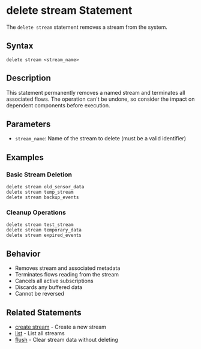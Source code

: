 # delete stream Statement

The `delete stream` statement removes a stream from the system.

## Syntax

```jsonjet
delete stream <stream_name>
```

## Description

This statement permanently removes a named stream and terminates all associated flows. The operation can't be undone, so consider the impact on dependent components before execution.

## Parameters

- `stream_name`: Name of the stream to delete (must be a valid identifier)

## Examples

### Basic Stream Deletion

```jsonjet
delete stream old_sensor_data
delete stream temp_stream
delete stream backup_events
```

### Cleanup Operations

```jsonjet
delete stream test_stream
delete stream temporary_data
delete stream expired_events
```

## Behavior

- Removes stream and associated metadata
- Terminates flows reading from the stream
- Cancels all active subscriptions
- Discards any buffered data
- Cannot be reversed

## Related Statements

- [create stream](./create-stream.md) - Create a new stream
- [list](./list.md) - List all streams
- [flush](./flush.md) - Clear stream data without deleting 